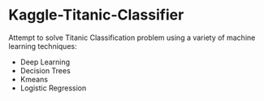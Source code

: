 # Kaggle-Titanic-Classifier
Attempt to solve Titanic Classification problem using a variety of machine learning techniques: 
  - Deep Learning 
  - Decision Trees 
  - Kmeans 
  - Logistic Regression 
